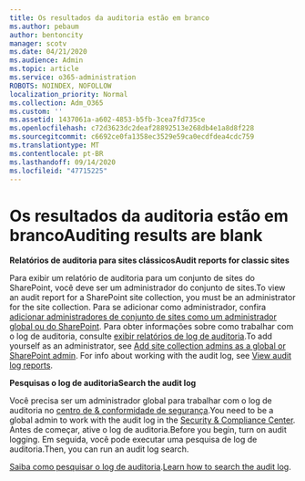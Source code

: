```yaml
---
title: Os resultados da auditoria estão em branco
ms.author: pebaum
author: bentoncity
manager: scotv
ms.date: 04/21/2020
ms.audience: Admin
ms.topic: article
ms.service: o365-administration
ROBOTS: NOINDEX, NOFOLLOW
localization_priority: Normal
ms.collection: Adm_O365
ms.custom: ''
ms.assetid: 1437061a-a602-4853-b5fb-3cea7fd735ce
ms.openlocfilehash: c72d3623dc2deaf28892513e268db4e1a8d8f228
ms.sourcegitcommit: c6692ce0fa1358ec3529e59ca0ecdfdea4cdc759
ms.translationtype: MT
ms.contentlocale: pt-BR
ms.lasthandoff: 09/14/2020
ms.locfileid: "47715225"
---
```

# <a name="auditing-results-are-blank"></a><span data-ttu-id="aa7e0-102">Os resultados da auditoria estão em branco</span><span class="sxs-lookup"><span data-stu-id="aa7e0-102">Auditing results are blank</span></span>

 <span data-ttu-id="aa7e0-103">**Relatórios de auditoria para sites clássicos**</span><span class="sxs-lookup"><span data-stu-id="aa7e0-103">**Audit reports for classic sites**</span></span>
  
<span data-ttu-id="aa7e0-104">Para exibir um relatório de auditoria para um conjunto de sites do SharePoint, você deve ser um administrador do conjunto de sites.</span><span class="sxs-lookup"><span data-stu-id="aa7e0-104">To view an audit report for a SharePoint site collection, you must be an administrator for the site collection.</span></span> <span data-ttu-id="aa7e0-105">Para se adicionar como administrador, confira [adicionar administradores de conjunto de sites como um administrador global ou do SharePoint](https://go.microsoft.com/fwlink/?linkid=869390). Para obter informações sobre como trabalhar com o log de auditoria, consulte [exibir relatórios de log de auditoria](https://go.microsoft.com/fwlink/?linkid=395237).</span><span class="sxs-lookup"><span data-stu-id="aa7e0-105">To add yourself as an administrator, see [Add site collection admins as a global or SharePoint admin](https://go.microsoft.com/fwlink/?linkid=869390). For info about working with the audit log, see [View audit log reports](https://go.microsoft.com/fwlink/?linkid=395237).</span></span> 
  
 <span data-ttu-id="aa7e0-106">**Pesquisas o log de auditoria**</span><span class="sxs-lookup"><span data-stu-id="aa7e0-106">**Search the audit log**</span></span>
  
<span data-ttu-id="aa7e0-107">Você precisa ser um administrador global para trabalhar com o log de auditoria no [centro de &amp; conformidade de segurança](https://protection.office.com).</span><span class="sxs-lookup"><span data-stu-id="aa7e0-107">You need to be a global admin to work with the audit log in the [Security &amp; Compliance Center](https://protection.office.com).</span></span> <span data-ttu-id="aa7e0-108">Antes de começar, ative o log de auditoria.</span><span class="sxs-lookup"><span data-stu-id="aa7e0-108">Before you begin, turn on audit logging.</span></span> <span data-ttu-id="aa7e0-109">Em seguida, você pode executar uma pesquisa de log de auditoria.</span><span class="sxs-lookup"><span data-stu-id="aa7e0-109">Then, you can run an audit log search.</span></span> 
  
<span data-ttu-id="aa7e0-110">[Saiba como pesquisar o log de auditoria](https://go.microsoft.com/fwlink/?linkid=708432).</span><span class="sxs-lookup"><span data-stu-id="aa7e0-110">[Learn how to search the audit log](https://go.microsoft.com/fwlink/?linkid=708432).</span></span>
  

